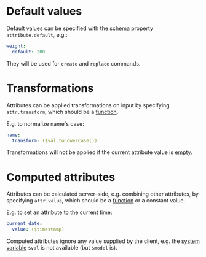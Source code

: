 # Default values

Default values can be specified with the [schema](schema.md) property
`attribute.default`, e.g.:

```yml
weight:
  default: 200
```

They will be used for `create` and `replace` commands.

# Transformations

Attributes can be applied transformations on input by specifying
`attr.transform`, which should be a [function](functions.md).

E.g. to normalize name's case:

```yml
name:
  transform: ($val.toLowerCase())
```

Transformations will not be applied if the current attribute value is
[empty](models.md#empty-values).

# Computed attributes

Attributes can be calculated server-side, e.g. combining other attributes,
by specifying `attr.value`, which should be a [function](functions.md) or
a constant value.

E.g. to set an attribute to the current time:

```yml
current_date:
  value: ($timestamp)
```

Computed attributes ignore any value supplied by the client, e.g. the
[system variable](functions.md#schema-functions-variables) `$val` is not
available (but `$model` is).
